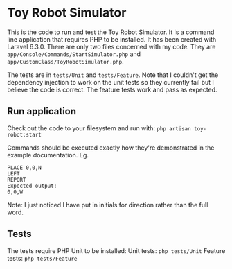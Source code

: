 Toy Robot Simulator
=====================================

This is the code to run and test the Toy Robot Simulator. It is a command line application that requires PHP to be installed.
It has been created with Laravel 6.3.0. There are only two files concerned with my code. They are `app/Console/Commands/StartSimulator.php` and `app/CustomClass/ToyRobotSimulator.php`.

The tests are in `tests/Unit` and `tests/Feature`. Note that I couldn't get the dependency injection to work on the unit tests so they currently fail but I believe the code is correct. The feature tests work and pass as expected.

## Run application
Check out the code to your filesystem and run with:
`php artisan toy-robot:start`

Commands should be executed exactly how they're demonstrated in the example documentation. Eg.

```
PLACE 0,0,N
LEFT
REPORT
Expected output:
0,0,W
```

Note: I just noticed I have put in initials for direction rather than the full word.

## Tests

The tests require PHP Unit to be installed:
Unit tests: `php tests/Unit`
Feature tests: `php tests/Feature`
